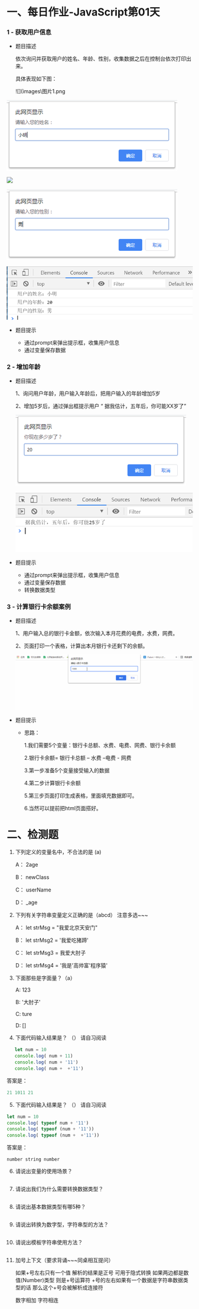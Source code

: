 # 一、每日作业-JavaScript第01天

### 1 - 获取用户信息

- 题目描述

   依次询问并获取用户的姓名、年龄、性别，收集数据之后在控制台依次打印出来。

   具体表现如下图：

  ![](images\图片1.png

![](images\图片1.png)

![](images\图片2.png)

![](images\图片3.png)

![](images\图片4.png)

- 题目提示

   - 通过prompt来弹出提示框，收集用户信息
   - 通过变量保存数据


### 2 - 增加年龄

- 题目描述

  1、询问用户年龄，用户输入年龄后，把用户输入的年龄增加5岁

  2、增加5岁后，通过弹出框提示用户 “ 据我估计，五年后，你可能XX岁了”

  ![](images/图片5.png)

  ![](images/图片6.png)

- 题目提示

  - 通过prompt来弹出提示框，收集用户信息
  - 通过变量保存数据
  - 转换数据类型

### 3 - 计算银行卡余额案例

- 题目描述

  1、用户输入总的银行卡金额，依次输入本月花费的电费，水费，网费。

  2、页面打印一个表格，计算出本月银行卡还剩下的余额。

  <img src="images/111.gif">

  

- 题目提示

  - 思路：

    1.我们需要5个变量：银行卡总额、水费、电费、网费、银行卡余额

    2.银行卡余额= 银行卡总额 – 水费 –电费  - 网费  

    3.第一步准备5个变量接受输入的数据

    4.第二步计算银行卡余额 

    5.第三步页面打印生成表格，里面填充数据即可。

    6.当然可以提前把html页面搭好。



# 二、检测题

1. 下列定义的变量名中，不合法的是 (a)

    A： 2age

    B： newClass

    C： userName

    D： _age

2. 下列有关字符串变量定义正确的是（abcd） 注意多选~~~  

   A： let strMsg = "我爱北京天安门"

   B： let strMsg2 = '我爱吃猪蹄'

   C： let strMsg3 = 我爱大肘子

   D： let strMsg4 = '我是'高帅富'程序猿'

3. 下面那些是字面量？（a）

   A:  123

   B:  '大肘子'

   C:  ture    

   D:   []

4. 下面代码输入结果是？ （） 请自习阅读


~~~javascript
   let num = 10
   console.log( num + 11)
   console.log( num + '11')
   console.log( num +  +'11')
~~~

答案是：

~~~javascript
21 1011 21
~~~

5. 下面代码输入结果是？ （） 请自习阅读

~~~javascript
let num = 10
console.log( typeof num + '11')
console.log( typeof (num + '11'))
console.log( typeof (num +  +'11'))
~~~
答案是：

~~~
number string number
~~~

6. 请说出变量的使用场景？

~~~

~~~

7. 请说出我们为什么需要转换数据类型？

~~~

~~~

8. 请说出基本数据类型有哪5种？

~~~

~~~

9. 请说出转换为数字型，字符串型的方法？

~~~

~~~

10. 请说出模板字符串使用方法？

~~~

~~~

11. 加号上下文（要求背诵~~~同桌相互提问）

    如果+号左右只有一个值  解析的结果是正号 可用于隐式转换
    如果两边都是数值(Number)类型 则是+号运算符
    +号的左右如果有一个数据是字符串数据类型的话  那么这个+号会被解析成连接符

     数字相加  字符相连
